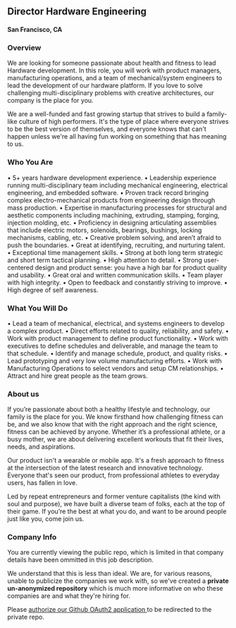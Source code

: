 ## Director Hardware Engineering
#### San Francisco, CA

### Overview
We are looking for someone passionate about health and fitness to lead Hardware development. In this role, you will work with product managers, manufacturing operations, and a team of mechanical/system engineers to lead the development of our hardware platform. If you love to solve challenging multi-disciplinary problems with creative architectures, our company is the place for you.

We are a well-funded and fast growing startup that strives to build a family-like culture of high performers. It's the type of place where everyone strives to be the best version of themselves, and everyone knows that can't happen unless we're all having fun working on something that has meaning to us.

### Who You Are
•	5+ years hardware development experience.
•	Leadership experience running multi-disciplinary team including mechanical engineering, electrical engineering, and embedded software.
•	Proven track record bringing complex electro-mechanical products from engineering design through mass production.
•	Expertise in manufacturing processes for structural and aesthetic components including machining, extruding, stamping, forging, injection molding, etc.
•	Proficiency in designing articulating assemblies that include electric motors, solenoids, bearings, bushings, locking mechanisms, cabling, etc.
•	Creative problem solving, and aren’t afraid to push the boundaries.
•	Great at identifying, recruiting, and nurturing talent.
•	Exceptional time management skills.
•	Strong at both long term strategic and short term tactical planning.
•	High attention to detail.
•	Strong user-centered design and product sense: you have a high bar for product quality and usability.
•	Great oral and written communication skills.
•	Team player with high integrity.
•	Open to feedback and constantly striving to improve.
•	High degree of self awareness.

### What You Will Do
•	Lead a team of mechanical, electrical, and systems engineers to develop a complex product.
•	Direct efforts related to quality, reliability, and safety.
•	Work with product management to define product functionality.
•	Work with executives to define schedules and deliverable, and manage the team to that schedule.
•	Identify and manage schedule, product, and quality risks.
•	Lead prototyping and very low volume manufacturing efforts.
•	Work with Manufacturing Operations to select vendors and setup CM relationships.
•	Attract and hire great people as the team grows.

### About us
If you’re passionate about both a healthy lifestyle and technology, our family is the place for you. We know firsthand how challenging fitness can be, and we also know that with the right approach and the right science, fitness can be achieved by anyone. Whether it’s a professional athlete, or a busy mother, we are about delivering excellent workouts that fit their lives, needs, and aspirations.

Our product isn't a wearable or mobile app. It's a fresh approach to fitness at the intersection of the latest research and innovative technology. Everyone that's seen our product, from professional athletes to everyday users, has fallen in love.

Led by repeat entrepreneurs and former venture capitalists (the kind with soul and purpose), we have built a diverse team of folks, each at the top of their game. If you’re the best at what you do, and want to be around people just like you, come join us.

### Company Info
You are currently viewing the public repo, which is limited in that company details have been ommitted in this job description.  
    
We understand that this is less than ideal.  We are, for various reasons, unable to publicize the companies we work with, so we've
created a **private un-anonymized repository** which is much more informative on who these companies are and what they're hiring for.  
    
Please [authorize our Github OAuth2 application ](http://localhost:3000/users/auth/github?job_id=umlwdexhynm-director-hardware-engineering) to be redirected to the private repo.
